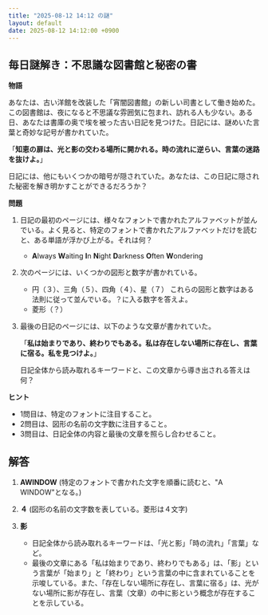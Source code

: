```yaml
---
title: "2025-08-12 14:12 の謎"
layout: default
date: 2025-08-12 14:12:00 +0900
---
```

## 毎日謎解き：不思議な図書館と秘密の書

**物語**

あなたは、古い洋館を改装した「宵闇図書館」の新しい司書として働き始めた。この図書館は、夜になると不思議な雰囲気に包まれ、訪れる人も少ない。ある日、あなたは書庫の奥で埃を被った古い日記を見つけた。日記には、謎めいた言葉と奇妙な記号が書かれていた。

「**知恵の扉は、光と影の交わる場所に開かれる。時の流れに逆らい、言葉の迷路を抜けよ。**」

日記には、他にもいくつかの暗号が隠されていた。あなたは、この日記に隠された秘密を解き明かすことができるだろうか？

**問題**

1.  日記の最初のページには、様々なフォントで書かれたアルファベットが並んでいる。よく見ると、特定のフォントで書かれたアルファベットだけを読むと、ある単語が浮かび上がる。それは何？
    *   **A**lways **W**aiting **I**n **N**ight **D**arkness **O**ften **W**ondering

2.  次のページには、いくつかの図形と数字が書かれている。
    *   円（３）、三角（５）、四角（４）、星（７）
    これらの図形と数字はある法則に従って並んでいる。？に入る数字を答えよ。
    *   菱形（？）

3.  最後の日記のページには、以下のような文章が書かれていた。

    「**私は始まりであり、終わりでもある。私は存在しない場所に存在し、言葉に宿る。私を見つけよ。**」

    日記全体から読み取れるキーワードと、この文章から導き出される答えは何？

**ヒント**

*   1問目は、特定のフォントに注目すること。
*   2問目は、図形の名前の文字数に注目すること。
*   3問目は、日記全体の内容と最後の文章を照らし合わせること。

## 解答

1.  **AWINDOW** (特定のフォントで書かれた文字を順番に読むと、"A WINDOW"となる。)

2.  **４** (図形の名前の文字数を表している。菱形は４文字)

3.  **影**

    *   日記全体から読み取れるキーワードは、「光と影」「時の流れ」「言葉」など。
    *   最後の文章にある「私は始まりであり、終わりでもある」は、「影」という言葉が「始まり」と「終わり」という言葉の中に含まれていることを示唆している。また、「存在しない場所に存在し、言葉に宿る」は、光がない場所に影が存在し、言葉（文章）の中に影という概念が存在することを示している。
